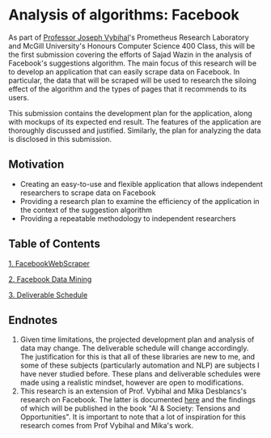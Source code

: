 # Analysis of algorithms: Facebook 

As part of [Professor Joseph Vybihal](https://www.cs.mcgill.ca/~jvybihal/index.php)'s Prometheus Research Laboratory and McGill University's Honours Computer Science 400 Class, this will be the first submission covering the efforts of Sajad Wazin in the analysis of Facebook's suggestions algorithm. The main focus of this research will be to develop an application that can easily scrape data on Facebook. In particular, the data that will be scraped will be used to research the siloing effect of the algorithm and the types of pages that it recommends to its users. 

This submission contains the development plan for the application, along with mockups of its expected end result. The features of the application are thoroughly discussed and justified. Similarly, the plan for analyzing the data is disclosed in this submission.

## Motivation
- Creating an easy-to-use and flexible application that allows independent researchers to scrape data on Facebook
- Providing a research plan to examine the efficiency of the application in the context of the suggestion algorithm
- Providing a repeatable methodology to independent researchers 

## Table of Contents
[1. FacebookWebScraper](/fb-ws.md)

[2. Facebook Data Mining](/fb-analysis.md)

[3. Deliverable Schedule](/schedule.md)

## Endnotes
<ol>
<li>Given time limitations, the projected development plan and analysis of data may change. The deliverable schedule will change accordingly. The justification for this is that all of these libraries are new to me, and some of these subjects (particularly automation and NLP) are subjects I have never studied before. These plans and deliverable schedules were made using a realistic mindset, however are open to modifications.</li>
<li>This research is an extension of Prof. Vybihal and Mika Desblancs's research on Facebook. The latter is documented <a href="https://github.com/mika-jpd/YouTube_Radicalization_Recommendations">here</a> and the findings of which will be published in the book "AI & Society: Tensions and Opportunities". It is important to note that a lot of inspiration for this research comes from Prof Vybihal and Mika's work.</li>
</ol>
